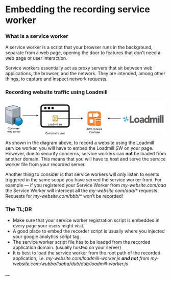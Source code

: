 # Embedding the recording service worker

### What is a service worker <a id="what_is_a_service_worker"></a>

A service worker is a script that your browser runs in the background, separate from a web page, opening the door to features that don't need a web page or user interaction.

Service workers essentially act as proxy servers that sit between web applications, the browser, and the network. They are intended, among other things, to capture and inspect network requests.

### Recording website traffic using Loadmill

![Loadmill service-worker architecture](../.gitbook/assets/image%20%2810%29.png)

As shown in the diagram above, to record a website using the Loadmill service worker, you will have to embed the Loadmill SW on your page. However, due to security concerns, service workers can **not** be loaded from another domain. This means that you will have to host and serve the service worker file from your recorded server.

Another thing to consider is that service workers will only listen to events triggered in the same scope you have served the service worker from. For example — if you registered your Service Worker from _my-website.com/aaa_ the Service Worker will intercept all the _my-website.com/aaa/\*_ requests. Requests for _my-website.com/bbb/\*_ won’t be recorded!

### The TL;DR

* Make sure that your service worker registration script is embedded in every page your users might visit.
* A good place to embed the recorder script is usually where you injected your google analytics script tag.
* The service worker script file has to be loaded from the recorded application domain. \(usually hosted on your server\)
* It is best to load the service worker from the root path of the recorded application, i.e. _my-website.com/loadmill-worker.js **and not** from my-website.com/wubba/lubba/dub/dub/loadmill-worker.js_

\_\_



